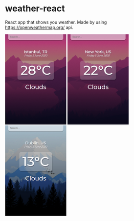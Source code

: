 # weather-react

React app that shows you weather. Made by using https://openweathermap.org/ api.

<img src="https://github.com/xlash5/weather-react/blob/master/ss1.png" width="200">
<img src="https://github.com/xlash5/weather-react/blob/master/ss2.png" width="200">
<img src="https://github.com/xlash5/weather-react/blob/master/ss3.png" width="200">
